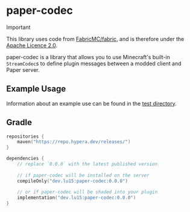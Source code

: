 # paper-codec

> [!IMPORTANT]
> This library uses code from [FabricMC/fabric](https://github.com/FabricMC/fabric), and is therefore under the [Apache Licence 2.0](https://github.com/FabricMC/fabric/blob/f9000df732297d583eb96c98ec0341da06c1d1c6/LICENSE).

paper-codec is a library that allows you to use Minecraft's built-in `StreamCodec`s to define plugin messages between a modded client and Paper server.

## Example Usage
Information about an example use can be found in the [test directory](test/README.md).

## Gradle
```kts
repositories {
    maven("https://repo.hypera.dev/releases/")
}

dependencies {
    // replace `0.0.0` with the latest published version
    
    // if paper-codec will be installed on the server
    compileOnly("dev.lu15:paper-codec:0.0.0")
    
    // or if paper-codec will be shaded into your plugin
    implementation("dev.lu15:paper-codec:0.0.0")
}
```